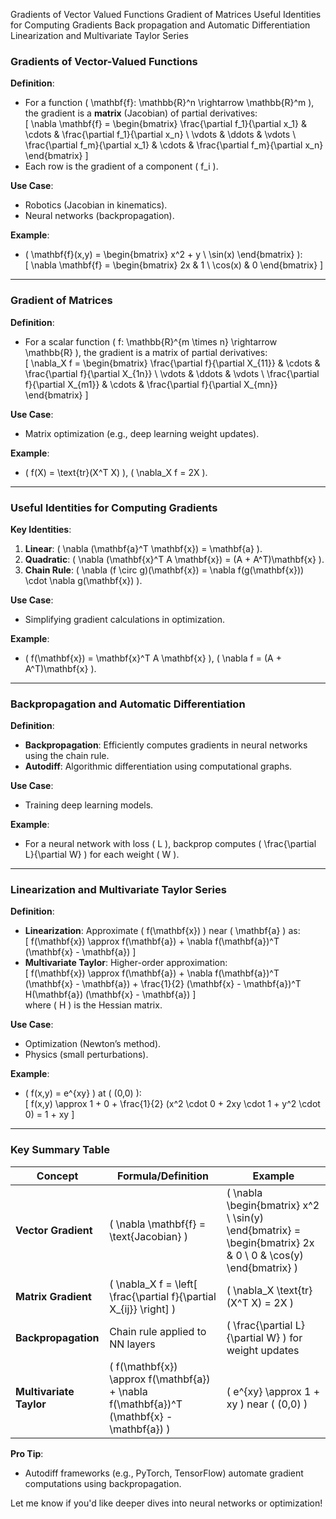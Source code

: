 Gradients of Vector Valued Functions
Gradient of Matrices
Useful Identities for Computing Gradients
Back propagation and Automatic Differentiation
Linearization and Multivariate Taylor Series

### **Gradients of Vector-Valued Functions**  
**Definition**:  
- For a function \( \mathbf{f}: \mathbb{R}^n \rightarrow \mathbb{R}^m \), the gradient is a **matrix** (Jacobian) of partial derivatives:  
  \[
  \nabla \mathbf{f} = \begin{bmatrix}
  \frac{\partial f_1}{\partial x_1} & \cdots & \frac{\partial f_1}{\partial x_n} \\
  \vdots & \ddots & \vdots \\
  \frac{\partial f_m}{\partial x_1} & \cdots & \frac{\partial f_m}{\partial x_n}
  \end{bmatrix}
  \]  
- Each row is the gradient of a component \( f_i \).  

**Use Case**:  
- Robotics (Jacobian in kinematics).  
- Neural networks (backpropagation).  

**Example**:  
- \( \mathbf{f}(x,y) = \begin{bmatrix} x^2 + y \\ \sin(x) \end{bmatrix} \):  
  \[
  \nabla \mathbf{f} = \begin{bmatrix}
  2x & 1 \\
  \cos(x) & 0
  \end{bmatrix}
  \]  

---

### **Gradient of Matrices**  
**Definition**:  
- For a scalar function \( f: \mathbb{R}^{m \times n} \rightarrow \mathbb{R} \), the gradient is a matrix of partial derivatives:  
  \[
  \nabla_X f = \begin{bmatrix}
  \frac{\partial f}{\partial X_{11}} & \cdots & \frac{\partial f}{\partial X_{1n}} \\
  \vdots & \ddots & \vdots \\
  \frac{\partial f}{\partial X_{m1}} & \cdots & \frac{\partial f}{\partial X_{mn}}
  \end{bmatrix}
  \]  

**Use Case**:  
- Matrix optimization (e.g., deep learning weight updates).  

**Example**:  
- \( f(X) = \text{tr}(X^T X) \), \( \nabla_X f = 2X \).  

---

### **Useful Identities for Computing Gradients**  
**Key Identities**:  
1. **Linear**: \( \nabla (\mathbf{a}^T \mathbf{x}) = \mathbf{a} \).  
2. **Quadratic**: \( \nabla (\mathbf{x}^T A \mathbf{x}) = (A + A^T)\mathbf{x} \).  
3. **Chain Rule**: \( \nabla (f \circ g)(\mathbf{x}) = \nabla f(g(\mathbf{x})) \cdot \nabla g(\mathbf{x}) \).  

**Use Case**:  
- Simplifying gradient calculations in optimization.  

**Example**:  
- \( f(\mathbf{x}) = \mathbf{x}^T A \mathbf{x} \), \( \nabla f = (A + A^T)\mathbf{x} \).  

---

### **Backpropagation and Automatic Differentiation**  
**Definition**:  
- **Backpropagation**: Efficiently computes gradients in neural networks using the chain rule.  
- **Autodiff**: Algorithmic differentiation using computational graphs.  

**Use Case**:  
- Training deep learning models.  

**Example**:  
- For a neural network with loss \( L \), backprop computes \( \frac{\partial L}{\partial W} \) for each weight \( W \).  

---

### **Linearization and Multivariate Taylor Series**  
**Definition**:  
- **Linearization**: Approximate \( f(\mathbf{x}) \) near \( \mathbf{a} \) as:  
  \[
  f(\mathbf{x}) \approx f(\mathbf{a}) + \nabla f(\mathbf{a})^T (\mathbf{x} - \mathbf{a})
  \]  
- **Multivariate Taylor**: Higher-order approximation:  
  \[
  f(\mathbf{x}) \approx f(\mathbf{a}) + \nabla f(\mathbf{a})^T (\mathbf{x} - \mathbf{a}) + \frac{1}{2} (\mathbf{x} - \mathbf{a})^T H(\mathbf{a}) (\mathbf{x} - \mathbf{a})
  \]  
  where \( H \) is the Hessian matrix.  

**Use Case**:  
- Optimization (Newton’s method).  
- Physics (small perturbations).  

**Example**:  
- \( f(x,y) = e^{xy} \) at \( (0,0) \):  
  \[
  f(x,y) \approx 1 + 0 + \frac{1}{2} (x^2 \cdot 0 + 2xy \cdot 1 + y^2 \cdot 0) = 1 + xy
  \]  

---

### **Key Summary Table**  

| Concept               | Formula/Definition                  | Example                          |  
|-----------------------|-------------------------------------|----------------------------------|  
| **Vector Gradient**   | \( \nabla \mathbf{f} = \text{Jacobian} \) | \( \nabla \begin{bmatrix} x^2 \\ \sin(y) \end{bmatrix} = \begin{bmatrix} 2x & 0 \\ 0 & \cos(y) \end{bmatrix} \) |  
| **Matrix Gradient**   | \( \nabla_X f = \left[ \frac{\partial f}{\partial X_{ij}} \right] \) | \( \nabla_X \text{tr}(X^T X) = 2X \) |  
| **Backpropagation**   | Chain rule applied to NN layers     | \( \frac{\partial L}{\partial W} \) for weight updates |  
| **Multivariate Taylor** | \( f(\mathbf{x}) \approx f(\mathbf{a}) + \nabla f(\mathbf{a})^T (\mathbf{x} - \mathbf{a}) \) | \( e^{xy} \approx 1 + xy \) near \( (0,0) \) |  

**Pro Tip**:  
- Autodiff frameworks (e.g., PyTorch, TensorFlow) automate gradient computations using backpropagation.  

Let me know if you'd like deeper dives into neural networks or optimization!